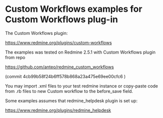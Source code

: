 Custom Workflows examples for Custom Workflows plug-in
========================

The Custom Workflows plugin:

https://www.redmine.org/plugins/custom-workflows

The examples was tested on Redmine 2.5.1 with Custom Workflows plugin from repo

https://github.com/anteo/redmine_custom_workflows

(commit 4cb99b58f24b6ff578b868a23a475e69ee00cfc6 )

You may import .xml files to your test redmine instance or copy-paste code from .rb files to new Custom workflow to the before_save field.

Some examples assumes that redmine_helpdesk plugin is set up:

https://www.redmine.org/plugins/redmine_helpdesk 
